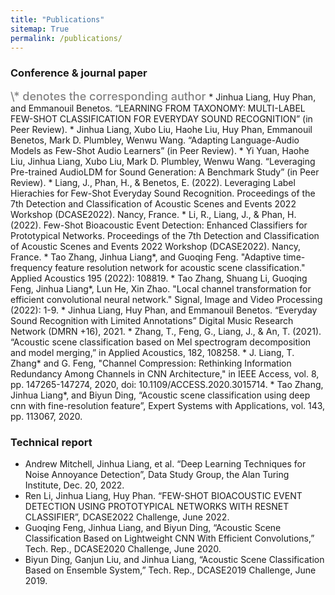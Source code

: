 ```yaml
---
title: "Publications"
sitemap: True
permalink: /publications/
---
```

### Conference & journal paper
<span style="color:grey;font-weight:500;font-size:18px">
\* denotes the corresponding author
</span>
* Jinhua Liang, Huy Phan, and Emmanouil Benetos. “LEARNING FROM TAXONOMY: MULTI-LABEL FEW-SHOT CLASSIFICATION FOR EVERYDAY SOUND RECOGNITION” (in Peer Review).
* Jinhua Liang, Xubo Liu, Haohe Liu, Huy Phan, Emmanouil Benetos, Mark D. Plumbley, Wenwu Wang. “Adapting Language-Audio Models as Few-Shot Audio Learners” (in Peer Review).
* Yi Yuan, Haohe Liu, Jinhua Liang, Xubo Liu, Mark D. Plumbley, Wenwu Wang. “Leveraging Pre-trained AudioLDM for Sound Generation: A Benchmark Study” (in Peer Review).
* Liang, J., Phan, H., & Benetos, E. (2022). Leveraging Label Hierachies for Few-Shot Everyday Sound Recognition. Proceedings of the 7th Detection and Classification of Acoustic Scenes and Events 2022 Workshop (DCASE2022). Nancy, France.
* Li, R., Liang, J., & Phan, H. (2022). Few-Shot Bioacoustic Event Detection: Enhanced Classifiers for Prototypical Networks. Proceedings of the 7th Detection and Classification of Acoustic Scenes and Events 2022 Workshop (DCASE2022). Nancy, France.
* Tao Zhang, Jinhua Liang*, and Guoqing Feng. "Adaptive time-frequency feature resolution network for acoustic scene classification." Applied Acoustics 195 (2022): 108819.
* Tao Zhang, Shuang Li, Guoqing Feng, Jinhua Liang*, Lun He, Xin Zhao. "Local channel transformation for efficient convolutional neural network." Signal, Image and Video Processing (2022): 1-9.
* Jinhua Liang, Huy Phan, and Emmanouil Benetos. “Everyday Sound Recognition with Limited Annotations” Digital Music Research Network (DMRN +16), 2021.
* Zhang, T., Feng, G., Liang, J., & An, T. (2021). “Acoustic scene classification based on Mel spectrogram decomposition and model merging,” in Applied Acoustics, 182, 108258.
* J. Liang, T. Zhang* and G. Feng, "Channel Compression: Rethinking Information Redundancy Among Channels in CNN Architecture," in IEEE Access, vol. 8, pp. 147265-147274, 2020, doi: 10.1109/ACCESS.2020.3015714.
* Tao Zhang, Jinhua Liang*, and Biyun Ding, “Acoustic scene classification using deep cnn with fine-resolution feature”, Expert Systems with Applications, vol. 143, pp. 113067, 2020.

### Technical report
* Andrew Mitchell, Jinhua Liang, et al. “Deep Learning Techniques for Noise Annoyance Detection”, Data Study Group, the Alan Turing Institute, Dec. 20, 2022.
* Ren Li, Jinhua Liang, Huy Phan. “FEW-SHOT BIOACOUSTIC EVENT DETECTION USING PROTOTYPICAL NETWORKS WITH RESNET CLASSIFIER”, DCASE2022 Challenge, June 2022.
* Guoqing Feng, Jinhua Liang, and Biyun Ding, “Acoustic Scene Classification Based on Lightweight CNN With Efficient Convolutions,” Tech. Rep., DCASE2020 Challenge, June 2020.
* Biyun Ding, Ganjun Liu, and Jinhua Liang, “Acoustic Scene Classification Based on Ensemble System,” Tech. Rep., DCASE2019 Challenge, June 2019.

